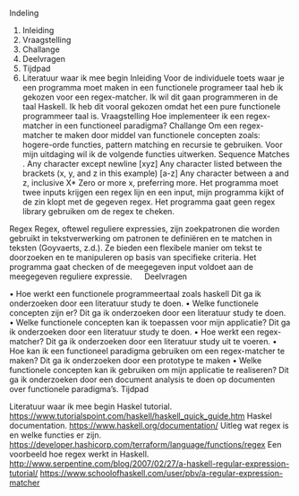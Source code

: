 Indeling 
1.	Inleiding
2.	Vraagstelling 
3.	Challange
4.	Deelvragen 
5.	Tijdpad
6.	Literatuur waar ik mee begin
Inleiding
Voor de individuele toets waar je een programma moet maken in een functionele programeer taal heb ik gekozen voor een regex-matcher. Ik wil dit gaan programmeren in de taal Haskell. Ik heb dit vooral gekozen omdat het een pure functionele programmeer taal is.
Vraagstelling
Hoe implementeer ik een regex-matcher in een functioneel paradigma?
Challange
Om een regex-matcher te maken door middel van functionele concepten zoals: hogere-orde functies, pattern matching en recursie te gebruiken. Voor mijn uitdaging wil ik de volgende functies uitwerken.
Sequence	Matches
.	Any character except newline
[xyz]	Any character listed between the brackets (x, y, and z in this example)
[a-z]	Any character between a and z, inclusive
X*	Zero or more x, preferring more.
Het programma moet twee inputs krijgen een regex lijn en een input, mijn programma kijkt of de zin klopt met de gegeven regex. Het programma gaat geen regex library gebruiken om de regex te cheken.

Regex
Regex, oftewel reguliere expressies, zijn zoekpatronen die worden gebruikt in tekstverwerking om patronen te definiëren en te matchen in teksten (Goyvaerts, z.d.). Ze bieden een flexibele manier om tekst te doorzoeken en te manipuleren op basis van specifieke criteria. Het programma gaat checken of de meegegeven input voldoet aan de meegegeven reguliere expressie.
 
Deelvragen

•	Hoe werkt een functionele programmeertaal zoals haskell
Dit ga ik onderzoeken door een literatuur study te doen.
•	Welke functionele concepten zijn er?
Dit ga ik onderzoeken door een literatuur study te doen.
•	Welke functionele concepten kan ik toepassen voor mijn applicatie?
Dit ga ik onderzoeken door een literatuur study te doen.
•	Hoe werkt een regex-matcher?
Dit ga ik onderzoeken door een literatuur study uit te voeren.
•	Hoe kan ik een functioneel paradigma gebruiken om een regex-matcher te maken?
Dit ga ik onderzoeken door een prototype te maken
•	Welke functionele concepten kan ik gebruiken om mijn applicatie te realiseren?
Dit ga ik onderzoeken door een document analysis te doen op documenten over functionele paradigma’s.
Tijdpad
 
Literatuur waar ik mee begin
Haskel tutorial.
https://www.tutorialspoint.com/haskell/haskell_quick_guide.htm
Haskel documentation.
https://www.haskell.org/documentation/
Uitleg wat regex is en welke functies er zijn.
https://developer.hashicorp.com/terraform/language/functions/regex
Een voorbeeld hoe regex werkt in Haskell.
http://www.serpentine.com/blog/2007/02/27/a-haskell-regular-expression-tutorial/
https://www.schoolofhaskell.com/user/pbv/a-regular-expression-matcher
